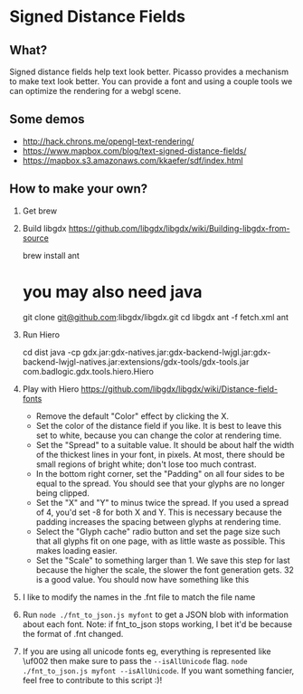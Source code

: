 Signed Distance Fields
====

What?
----

Signed distance fields help text look better. Picasso provides a mechanism to make
text look better. You can provide a font and using a couple tools we can optimize
the rendering for a webgl scene.

## Some demos

- http://hack.chrons.me/opengl-text-rendering/
- https://www.mapbox.com/blog/text-signed-distance-fields/
- https://mapbox.s3.amazonaws.com/kkaefer/sdf/index.html

How to make your own?
----

1. Get brew

2. Build libgdx https://github.com/libgdx/libgdx/wiki/Building-libgdx-from-source

    brew install ant
    # you may also need java
    git clone git@github.com:libgdx/libgdx.git
    cd libgdx
    ant -f fetch.xml
    ant

3. Run Hiero

    cd dist
    java -cp gdx.jar:gdx-natives.jar:gdx-backend-lwjgl.jar:gdx-backend-lwjgl-natives.jar:extensions/gdx-tools/gdx-tools.jar com.badlogic.gdx.tools.hiero.Hiero

4. Play with Hiero https://github.com/libgdx/libgdx/wiki/Distance-field-fonts

    - Remove the default "Color" effect by clicking the X.
    - Set the color of the distance field if you like. It is best to leave this set to white, because you can change the color at rendering time.
    - Set the "Spread" to a suitable value. It should be about half the width of the thickest lines in your font, in pixels. At most, there should be small regions of bright white; don't lose too much contrast.
    - In the bottom right corner, set the "Padding" on all four sides to be equal to the spread. You should see that your glyphs are no longer being clipped.
    - Set the "X" and "Y" to minus twice the spread. If you used a spread of 4, you'd set -8 for both X and Y. This is necessary because the padding increases the spacing between glyphs at rendering time.
    - Select the "Glyph cache" radio button and set the page size such that all glyphs fit on one page, with as little waste as possible. This makes loading easier.
    - Set the "Scale" to something larger than 1. We save this step for last because the higher the scale, the slower the font generation gets. 32 is a good value. You should now have something like this

5. I like to modify the names in the .fnt file to match the file name

6. Run `node ./fnt_to_json.js myfont` to get a JSON blob with information about each font. Note: if fnt_to_json stops working, I bet it'd be because the format of .fnt changed.

7. If you are using all unicode fonts eg, everything is represented like \uf002 then make sure to pass the `--isAllUnicode` flag. `node ./fnt_to_json.js myfont --isAllUnicode`. If you want something fancier, feel free to contribute to this script :)!
